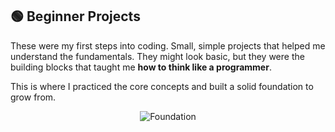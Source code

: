 ## 🟢 Beginner Projects

These were my first steps into coding. Small, simple projects that helped me understand the fundamentals. They might look basic, but they were the building blocks that taught me **how to think like a programmer**.

This is where I practiced the core concepts and built a solid foundation to grow from.

<div align="center">

![Foundation](https://readme-typing-svg.demolab.com?font=JetBrains+Mono&size=16&duration=4000&pause=1000&color=2ECC71&center=true&vCenter=true&width=450&lines=Learning+the+fundamentals;First+steps+into+coding;Building+solid+foundations;Every+expert+started+here)

</div>
